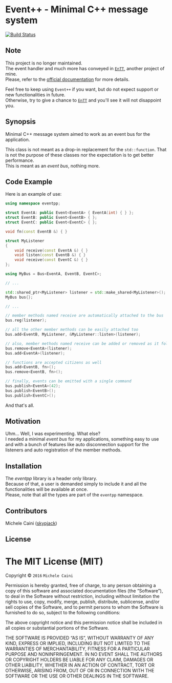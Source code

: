 # Event++ - Minimal C++ message system

[![Build Status](https://travis-ci.org/skypjack/eventpp.svg?branch=master)](https://travis-ci.org/skypjack/eventpp)

## Note

This project is no longer maintained.<br/>
The event handler and much more has conveyed in
[`EnTT`](https://github.com/skypjack/entt), another project of mine.<br/>
Please, refer to the [official documentation](https://skypjack.github.io/entt/)
for more details.

Feel free to keep using `Event++` if you want, but do not expect support or
new functionalities in future.<br/>
Otherwise, try to give a chance to [`EnTT`](https://github.com/skypjack/entt)
and you'll see it will not disappoint you.

## Synopsis

Minimal C++ message system aimed to work as an event bus for the application.

This class is not meant as a drop-in replacement for the `std::function`. That is
not the purpose of these classes nor the expectation is to get better
performance.<br/>
This is meant as an *event bus*, nothing more.

## Code Example

Here is an example of use:

```cpp
using namespace eventpp;

struct EventA: public Event<EventA> { EventA(int) { } };
struct EventB: public Event<EventB> { };
struct EventC: public Event<EventC> { };

void fn(const EventB &) { }

struct MyListener
{
    void receive(const EventA &) { }
    void listen(const EventB &) { }
    void receive(const EventC &) { }
};

using MyBus = Bus<EventA, EventB, EventC>;

// ...

std::shared_ptr<MyListener> listener = std::make_shared<MyListener>();
MyBus bus{};

// ...

// member methods named receive are automatically attached to the bus
bus.reg(listener);

// all the other member methods can be easily attached too
bus.add<EventB, MyListener, &MyListener::listen>(listener);

// also, member methods named receive can be added or removed as it follows
bus.remove<EventA>(listener);
bus.add<EventA>(listener);

// functions are accepted citizens as well
bus.add<EventB, fn>();
bus.remove<EventB, fn>();

// finally, events can be emitted with a single command
bus.publish<EventA>(42);
bus.publish<EventB>();
bus.publish<EventC>();
```

And that's all.

## Motivation

Uhm... Well, I was experimenting. What else?<br/>
I needed a minimal *event bus* for my applications, something easy to use and
with a bunch of features like auto disconnection support for the listeners and
auto registration of the member methods.

## Installation

The *eventpp* library is a header only library.<br/>
Because of that, a user is demanded simply to include it and all the
functionalities will be available at once.<br/>
Please, note that all the types are part of the `eventpp` namespace.

## Contributors

Michele Caini ([skypjack](https://github.com/skypjack))

## License

The MIT License (MIT)
=====================

Copyright © `2016` `Michele Caini`

Permission is hereby granted, free of charge, to any person
obtaining a copy of this software and associated documentation
files (the “Software”), to deal in the Software without
restriction, including without limitation the rights to use,
copy, modify, merge, publish, distribute, sublicense, and/or sell
copies of the Software, and to permit persons to whom the
Software is furnished to do so, subject to the following
conditions:

The above copyright notice and this permission notice shall be
included in all copies or substantial portions of the Software.

THE SOFTWARE IS PROVIDED “AS IS”, WITHOUT WARRANTY OF ANY KIND,
EXPRESS OR IMPLIED, INCLUDING BUT NOT LIMITED TO THE WARRANTIES
OF MERCHANTABILITY, FITNESS FOR A PARTICULAR PURPOSE AND
NONINFRINGEMENT. IN NO EVENT SHALL THE AUTHORS OR COPYRIGHT
HOLDERS BE LIABLE FOR ANY CLAIM, DAMAGES OR OTHER LIABILITY,
WHETHER IN AN ACTION OF CONTRACT, TORT OR OTHERWISE, ARISING
FROM, OUT OF OR IN CONNECTION WITH THE SOFTWARE OR THE USE OR
OTHER DEALINGS IN THE SOFTWARE.
